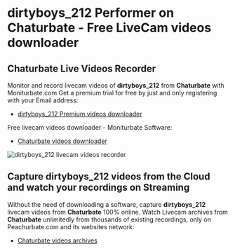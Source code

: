 # dirtyboys_212 Performer on Chaturbate - Free LiveCam videos downloader

## Chaturbate Live Videos Recorder

Monitor and record livecam videos of **dirtyboys_212** from **Chaturbate** with Moniturbate.com
Get a premium trial for free by just and only registering with your Email address:
* [dirtyboys_212 Premium videos downloader](https://moniturbate.com/request-demo-licence-key.html)

Free livecam videos downloader - Moniturbate Software:
* [Chaturbate videos downloader](https://moniturbate.com/moniturbate-download-software.html)

![dirtyboys_212 livecam videos recorder](https://peachurnet.com/templates/moniturbate-software.png)


## Capture dirtyboys_212 videos from the Cloud and watch your recordings on Streaming

Without the need of downloading a software, capture **dirtyboys_212** livecam videos from **Chaturbate** 100% online.
Watch Livecam archives from **Chaturbate** unlimitedly from thousands of existing recordings, only on Peachurbate.com and its websites network:
* [Chaturbate videos archives](https://peachurnet.com/)